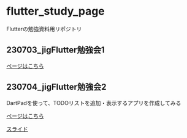 # flutter_study_page
Flutterの勉強資料用リポジトリ

## 230703_jigFlutter勉強会1

[ページはこちら](https://nabe1005.github.io/flutter_study_page/national_flags/docs.html)


## 230704_jigFlutter勉強会2

DartPadを使って、TODOリストを追加・表示するアプリを作成してみる

[ページはこちら](https://nabe1005.github.io/flutter_study_page/todo/docs.html)

[スライド](https://nabe1005.github.io/flutter_study_page/todo/slide.html)
